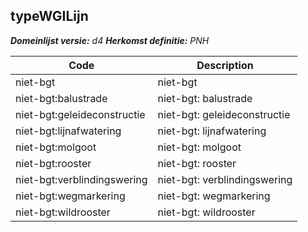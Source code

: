 ## typeWGILijn

*__Domeinlijst versie:__ d4*
*__Herkomst definitie:__ PNH*

|__Code__ |__Description__	|
|	---	|	---	|
| niet-bgt | niet-bgt |
| niet-bgt:balustrade | niet-bgt: balustrade |
| niet-bgt:geleideconstructie | niet-bgt: geleideconstructie |
| niet-bgt:lijnafwatering | niet-bgt: lijnafwatering |
| niet-bgt:molgoot | niet-bgt: molgoot |
| niet-bgt:rooster | niet-bgt: rooster |
| niet-bgt:verblindingswering | niet-bgt: verblindingswering |
| niet-bgt:wegmarkering | niet-bgt: wegmarkering |
| niet-bgt:wildrooster | niet-bgt: wildrooster |

